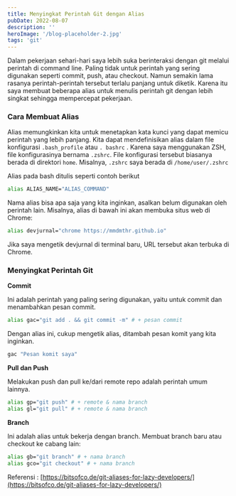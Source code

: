 ```yaml
---
title: Menyingkat Perintah Git dengan Alias
pubDate: 2022-08-07
description: ''
heroImage: '/blog-placeholder-2.jpg'
tags: 'git'
---
```


Dalam pekerjaan sehari-hari saya lebih suka berinteraksi dengan git melalui perintah di command line. 
Paling tidak untuk perintah yang sering digunakan seperti commit, push, atau checkout. Namun semakin lama 
rasanya perintah-perintah tersebut terlalu panjang untuk diketik. Karena itu saya membuat beberapa alias 
untuk menulis perintah git dengan lebih singkat sehingga mempercepat pekerjaan.

### Cara Membuat Alias

Alias memungkinkan kita untuk menetapkan kata kunci yang dapat memicu perintah yang lebih panjang. 
Kita dapat mendefinisikan alias dalam file konfigurasi `.bash_profile` atau `. bashrc` . 
Karena saya menggunakan ZSH, file konfigurasinya bernama `.zshrc`. 
File konfigurasi tersebut biasanya berada di direktori `home`. Misalnya, `.zshrc` saya berada di `/home/user/.zshrc`

Alias pada bash ditulis seperti contoh berikut

```bash
alias ALIAS_NAME="ALIAS_COMMAND"
```

Nama alias bisa apa saja yang kita inginkan, asalkan belum digunakan oleh perintah lain. 
Misalnya, alias di bawah ini akan membuka situs web di Chrome:

```bash
alias devjurnal="chrome https://mmdmthr.github.io"
```

Jika saya mengetik devjurnal di terminal baru, URL tersebut akan terbuka di Chrome.

### Menyingkat Perintah Git

**Commit**

Ini adalah perintah yang paling sering digunakan, yaitu untuk commit dan menambahkan pesan commit.

```bash
alias gac="git add . && git commit -m" # + pesan commit
```

Dengan alias ini, cukup mengetik alias, ditambah pesan komit yang kita inginkan.

```bash
gac "Pesan komit saya"
```

**Pull dan Push**

Melakukan push dan pull ke/dari remote repo adalah perintah umum lainnya.

```bash
alias gp="git push" # + remote & nama branch
alias gl="git pull" # + remote & nama branch
```

**Branch**

Ini adalah alias untuk bekerja dengan branch. Membuat branch baru atau checkout ke cabang lain:

```bash
alias gb="git branch" # + nama branch
alias gco="git checkout" # + nama branch
```

Referensi : [https://bitsofco.de/git-aliases-for-lazy-developers/](https://bitsofco.de/git-aliases-for-lazy-developers/)